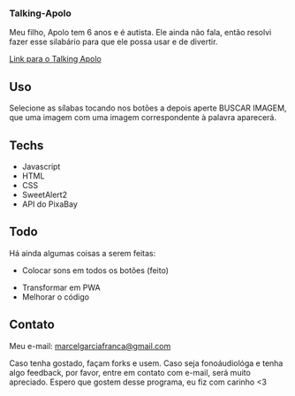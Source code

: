 ### Talking-Apolo

Meu filho, Apolo tem 6 anos e é autista. Ele ainda não fala, então resolvi fazer esse silabário para que ele possa usar e de divertir.

<a href="https://marcelgfranca.github.io/Talking-Apolo/" target="_blank">Link para o Talking Apolo</a>

## Uso

Selecione as sílabas tocando nos botões a depois aperte BUSCAR IMAGEM, que uma imagem com uma imagem correspondente à palavra aparecerá.

## Techs

- Javascript
- HTML
- CSS
- SweetAlert2
- API do PixaBay

## Todo

Há ainda algumas coisas a serem feitas:

- Colocar sons em todos os botões (feito)

* Transformar em PWA
* Melhorar o código

## Contato

Meu e-mail: <a href="mailto:marcelgarciafranca@gmail.com">marcelgarciafranca@gmail.com</a>

Caso tenha gostado, façam forks e usem.
Caso seja fonoáudiológa e tenha algo feedback, por favor, entre em contato com e-mail, será muito apreciado.
Espero que gostem desse programa, eu fiz com carinho <3
